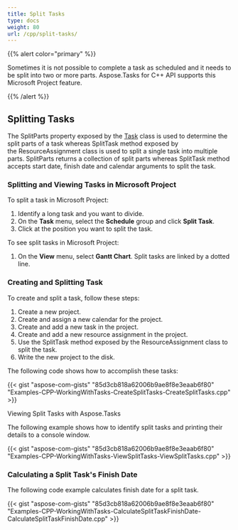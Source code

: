 ```yaml
---
title: Split Tasks
type: docs
weight: 80
url: /cpp/split-tasks/
---
```


{{% alert color="primary" %}} 

Sometimes it is not possible to complete a task as scheduled and it needs to be split into two or more parts. Aspose.Tasks for C++ API supports this Microsoft Project feature.

{{% /alert %}}

## **Splitting Tasks**
The SplitParts property exposed by the [Task](https://apireference.aspose.com/tasks/net/aspose.tasks/task) class is used to determine the split parts of a task whereas SplitTask method exposed by the ResourceAssignment class is used to split a single task into multiple parts. SplitParts returns a collection of split parts whereas SplitTask method accepts start date, finish date and calendar arguments to split the task.

### **Splitting and Viewing Tasks in Microsoft Project**
To split a task in Microsoft Project:

1. Identify a long task and you want to divide.
2. On the **Task** menu, select the **Schedule** group and click **Split Task**.
3. Click at the position you want to split the task.

To see split tasks in Microsoft Project:

1. On the **View** menu, select **Gantt Chart**.
   Split tasks are linked by a dotted line.

### **Creating and Splitting Task**
To create and split a task, follow these steps:

1. Create a new project.
2. Create and assign a new calendar for the project.
3. Create and add a new task in the project.
4. Create and add a new resource assignment in the project.
5. Use the SplitTask method exposed by the ResourceAssignment class to split the task.
6. Write the new project to the disk.

The following code shows how to accomplish these tasks:

{{< gist "aspose-com-gists" "85d3cb818a62006b9ae8f8e3eaab6f80" "Examples-CPP-WorkingWithTasks-CreateSplitTasks-CreateSplitTasks.cpp" >}}

Viewing Split Tasks with Aspose.Tasks

The following example shows how to identify split tasks and printing their details to a console window.

{{< gist "aspose-com-gists" "85d3cb818a62006b9ae8f8e3eaab6f80" "Examples-CPP-WorkingWithTasks-ViewSplitTasks-ViewSplitTasks.cpp" >}}

### **Calculating a Split Task's Finish Date**
The following code example calculates finish date for a split task.

{{< gist "aspose-com-gists" "85d3cb818a62006b9ae8f8e3eaab6f80" "Examples-CPP-WorkingWithTasks-CalculateSplitTaskFinishDate-CalculateSplitTaskFinishDate.cpp" >}}
